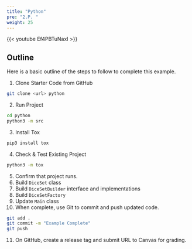 ```yaml
---
title: "Python"
pre: "2.P. "
weight: 25
---
```


{{< youtube Ef4PBTuNaxI  >}}

## Outline

Here is a basic outline of the steps to follow to complete this example.

1. Clone Starter Code from GitHub

```bash
git clone <url> python
```

2. Run Project

```bash
cd python
python3 -m src
```

3. Install Tox

```bash
pip3 install tox
```

4. Check & Test Existing Project

```bash
python3 -m tox
```

5. Confirm that project runs. 
6. Build `DiceSet` class
7. Build `DiceSetBuilder` interface and implementations
8. Build `DiceSetFactory`
9. Update `Main` class
10. When complete, use Git to commit and push updated code. 

```bash
git add .
git commit -m "Example Complete"
git push
```

11. On GitHub, create a release tag and submit URL to Canvas for grading. 
